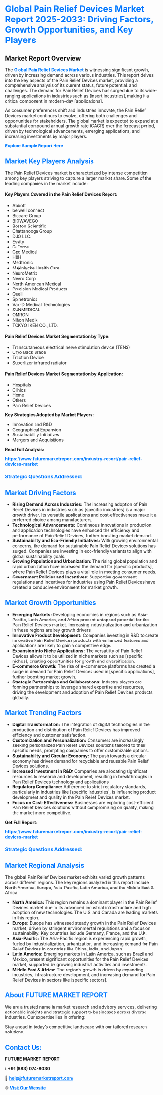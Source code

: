 <h1 style="color: #007BFF;">Global Pain Relief Devices Market Report 2025-2033: Driving Factors, Growth Opportunities, and Key Players</h1>

<section id="overview">
<h2>Market Report Overview</h2>
<p>The <a href="https://www.futuremarketreport.com/industry-report/pain-relief-devices-market" style="color: #007BFF; text-decoration: none;"><strong>Global Pain Relief Devices Market</strong></a> is witnessing significant growth, driven by increasing demand across various industries. This report delves into the key aspects of the Pain Relief Devices market, providing a comprehensive analysis of its current status, future potential, and challenges. The demand for Pain Relief Devices has surged due to its wide-ranging applications in industries such as [insert industries], making it a critical component in modern-day [applications].</p>
<p>As consumer preferences shift and industries innovate, the Pain Relief Devices market continues to evolve, offering both challenges and opportunities for stakeholders. The global market is expected to expand at a substantial compound annual growth rate (CAGR) over the forecast period, driven by technological advancements, emerging applications, and increasing investments by major players.</p>
</section>

<section id="overview">
<p><a href="https://www.futuremarketreport.com/request-sample/reportId=123419" style="color: #007BFF; text-decoration: none;"><strong>Explore Sample Report Here</strong></a></p>
</section>

<section id="key-players">
<h2 style="color: #007BFF;">Market Key Players Analysis</h2>
<p>The Pain Relief Devices market is characterized by intense competition among key players striving to capture a larger market share. Some of the leading companies in the market include:</p>
<h4>Key Players Covered in the Pain Relief Devices Report:</h4>
<ul><li>Abbott</li><li>be well connect</li><li>Biocare Group</li><li>BIOWAVEGO</li><li>Boston Scientific</li><li>Chattanooga Group</li><li>DJO LLC.</li><li>Essity</li><li>G-Force</li><li>Gpc Medical</li><li>H&amp;H</li><li>Medtronic</li><li>M�lnlycke Health Care</li><li>NeuroMetrix</li><li>Nevro Corp.</li><li>North American Medical</li><li>Precision Medical Products</li><li>Quell</li><li>Spinetronics</li><li>Vax-D Medical Technologies</li><li>SUNMEDICAL</li><li>OMRON</li><li>Nihon Medix</li><li>TOKYO IKEN CO., LTD.</li></ul>
<h4>Pain Relief Devices Market Segmentation by Type:</h4>
<ul><li>Transcutaneous electrical nerve stimulation device (TENS)</li><li>Cryo Back Brace</li><li>Traction Device</li><li>Superlizer infrared radiator</li></ul>

<h4>Pain Relief Devices Market Segmentation by Application:</h4>
<ul><li>Hospitals</li><li>Clinics</li><li>Home</li><li>Others</li><li>Pain Relief Devices</li></ul>
<p><strong>Key Strategies Adopted by Market Players:</strong></p>
<ul>
<li>Innovation and R&D</li>
<li>Geographical Expansion</li>
<li>Sustainability Initiatives</li>
<li>Mergers and Acquisitions</li>
</ul>
</section>

<section>
<p><strong>Read Full Analysis: </strong></p><a href="https://www.futuremarketreport.com/industry-report/pain-relief-devices-market" style="color: #007BFF; text-decoration: none;"><strong>https://www.futuremarketreport.com/industry-report/pain-relief-devices-market</strong></a>
<h3 style="color: #007BFF;">Strategic Questions Addressed:</h3>
</section>

<section id="driving-factors">
<h2 style="color: #007BFF;">Market Driving Factors</h2>
<ul>
<li><strong>Rising Demand Across Industries:</strong> The increasing adoption of Pain Relief Devices in industries such as [specific industries] is a major growth driver. Its versatile applications and cost-effectiveness make it a preferred choice among manufacturers.</li>
<li><strong>Technological Advancements:</strong> Continuous innovations in production and application technologies have enhanced the efficiency and performance of Pain Relief Devices, further boosting market demand.</li>
<li><strong>Sustainability and Eco-Friendly Initiatives:</strong> With growing environmental concerns, the demand for sustainable Pain Relief Devices solutions has surged. Companies are investing in eco-friendly variants to align with global sustainability goals.</li>
<li><strong>Growing Population and Urbanization:</strong> The rising global population and rapid urbanization have increased the demand for [specific products], where Pain Relief Devices plays a vital role in meeting consumer needs.</li>
<li><strong>Government Policies and Incentives:</strong> Supportive government regulations and incentives for industries using Pain Relief Devices have created a conducive environment for market growth.</li>
</ul>
</section>

<section id="growth-opportunities">
<h2 style="color: #007BFF;">Market Growth Opportunities</h2>
<ul>
<li><strong>Emerging Markets:</strong> Developing economies in regions such as Asia-Pacific, Latin America, and Africa present untapped potential for the Pain Relief Devices market. Increasing industrialization and urbanization in these regions are key growth drivers.</li>
<li><strong>Innovative Product Development:</strong> Companies investing in R&D to create innovative Pain Relief Devices products with enhanced features and applications are likely to gain a competitive edge.</li>
<li><strong>Expansion into Niche Applications:</strong> The versatility of Pain Relief Devices allows it to be utilized in niche markets such as [specific niches], creating opportunities for growth and diversification.</li>
<li><strong>E-commerce Growth:</strong> The rise of e-commerce platforms has created a surge in demand for Pain Relief Devices used in [specific applications], further boosting market growth.</li>
<li><strong>Strategic Partnerships and Collaborations:</strong> Industry players are forming partnerships to leverage shared expertise and resources, driving the development and adoption of Pain Relief Devices products globally.</li>
</ul>
</section>

<section id="trending-factors">
<h2 style="color: #007BFF;">Market Trending Factors</h2>
<ul>
<li><strong>Digital Transformation:</strong> The integration of digital technologies in the production and distribution of Pain Relief Devices has improved efficiency and customer satisfaction.</li>
<li><strong>Customization and Personalization:</strong> Consumers are increasingly seeking personalized Pain Relief Devices solutions tailored to their specific needs, prompting companies to offer customizable options.</li>
<li><strong>Sustainability and Circular Economy:</strong> The push towards a circular economy has driven demand for recyclable and reusable Pain Relief Devices solutions.</li>
<li><strong>Increased Investment in R&D:</strong> Companies are allocating significant resources to research and development, resulting in breakthroughs in Pain Relief Devices technology and applications.</li>
<li><strong>Regulatory Compliance:</strong> Adherence to strict regulatory standards, particularly in industries like [specific industries], is influencing product development and quality in the Pain Relief Devices market.</li>
<li><strong>Focus on Cost-Effectiveness:</strong> Businesses are exploring cost-efficient Pain Relief Devices solutions without compromising on quality, making the market more competitive.</li>
</ul>
</section>

<section>
<p><strong>Get Full Report: </strong></p><a href="https://www.futuremarketreport.com/industry-report/pain-relief-devices-market" style="color: #007BFF; text-decoration: none;"><strong>https://www.futuremarketreport.com/industry-report/pain-relief-devices-market</strong></a>
<h3 style="color: #007BFF;">Strategic Questions Addressed:</h3>
</section>


<section id="regional-analysis">
<h2 style="color: #007BFF;">Market Regional Analysis</h2>
<p>The global Pain Relief Devices market exhibits varied growth patterns across different regions. The key regions analyzed in this report include North America, Europe, Asia-Pacific, Latin America, and the Middle East & Africa:</p>
<ul>
<li><strong>North America:</strong> This region remains a dominant player in the Pain Relief Devices market due to its advanced industrial infrastructure and high adoption of new technologies. The U.S. and Canada are leading markets in this region.</li>
<li><strong>Europe:</strong> Europe has witnessed steady growth in the Pain Relief Devices market, driven by stringent environmental regulations and a focus on sustainability. Key countries include Germany, France, and the U.K.</li>
<li><strong>Asia-Pacific:</strong> The Asia-Pacific region is experiencing rapid growth, fueled by industrialization, urbanization, and increasing demand for Pain Relief Devices in countries like China, India, and Japan.</li>
<li><strong>Latin America:</strong> Emerging markets in Latin America, such as Brazil and Mexico, present significant opportunities for the Pain Relief Devices market, supported by growing industrial activities and investments.</li>
<li><strong>Middle East & Africa:</strong> The region’s growth is driven by expanding industries, infrastructure development, and increasing demand for Pain Relief Devices in sectors like [specific sectors].</li>
</ul>
</section>

<footer>
<h2 style="color: #007BFF;">About FUTURE MARKET REPORT</h2>
<p>We are a trusted name in market research and advisory services, delivering actionable insights and strategic support to businesses across diverse industries. Our expertise lies in offering:</p>

<p>Stay ahead in today’s competitive landscape with our tailored research solutions.</p>

<h2 style="color: #007BFF;">Contact Us:</h2>
<p><strong>FUTURE MARKET REPORT</strong></p>
<p>📞 <strong>+91 (883) 074-8030</strong></p>
<p>📧 <strong><a href="mailto:help@futuremarketreport.com" style="color: #007BFF;">help@futuremarketreport.com</a></strong></p>
<p>🌐 <strong><a href="https://www.futuremarketreport.com/" style="color: #007BFF;">Visit Our Website</a></strong></p>
</footer>